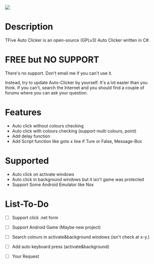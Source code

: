 [![](http://img.youtube.com/vi/bXMK_A6G1j0/0.jpg)](http://www.youtube.com/watch?v=bXMK_A6G1j0 "")
# Description
TFive Auto Clicker is an open-source (GPLv3) Auto Clicker written in C#.

# FREE but NO SUPPORT
There's no support. Don't email me if you can't use it.

Instead, try to update Auto-Clicker by yourself. It's a lot easier than you think. If you can't, search the Internet and you should find a couple of forums where you can ask your question.

# Features

 - Auto click without colours checking
 - Auto click with colours checking (support multi colours, point)
 - Add delay function
 - Add Script function like goto x line if Ture or False, Message-Box

# Supported

 - Auto click on activate windows
 - Auto click in background windows but it isn't game was protected
 - Support Some Android Emulator like Nox

# List-To-Do

 - [ ] Support click .net form
 - [ ] Support Android Game (Maybe new project)
 - [ ] Search colours in activate&background windows (isn't check at x-y.)
 - [ ] Add auto keyboard press (activate&background)
 - [ ] Your Request

